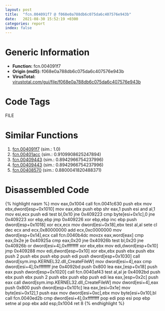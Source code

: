 ```yaml
---
layout: post
title:  "fcn.004091f7 @ f068e0a788db6c075da6c407576e943b"
date:   2021-08-30 15:52:19 +0300
categories: report
index: false
---
```


# Generic Information
- **Function:** fcn.004091f7
- **Origin (md5):** f068e0a788db6c075da6c407576e943b
- **VirusTotal:** [virustotal.com/gui/file/f068e0a788db6c075da6c407576e943b][virustotal_ref]

# Code Tags
<span class="tag" id="FILE">FILE</span>


# Similar Functions

1. [fcn.004091f7][similar_1_ref] (sim.: 1.0)
2. [fcn.00401acc][similar_2_ref] (sim.: 0.9109908625247894)
3. [fcn.00409443][similar_3_ref] (sim.: 0.8942966754237996)
4. [fcn.00409443][similar_4_ref] (sim.: 0.8942966754237996)
5. [fcn.00408570][similar_5_ref] (sim.: 0.8800041820488371)


# Disassembled Code

{% highlight nasm %}
mov eax,0x1004
call fcn.0041c630
push ebx
mov ebx,dword[esp+0x1010]
mov eax,ebx
push ebp
shr eax,1
push esi
and al,1
mov esi,ecx
push edi
test bl,0x10
jne 0x409223
cmp byte[esi+0x1c],0
jne 0x409223
xor ebp,ebp
jmp 0x409226
xor ebp,ebp
inc ebp
push dword[esp+0x1018]
xor ecx,ecx
mov dword[esi+0x18],ebx
test al,al
sete cl
dec ecx
and ecx,0x80000000
add ecx,0xc0000000
mov dword[esp+0x14],ecx
call fcn.0040b4dc
movzx eax,word[eax]
cmp eax,0x2e
je 0x40925a
cmp eax,0x20
jne 0x40926b
test bl,0x20
jne 0x40926b
or dword[esi+4],0xffffffff
xor ebx,ebx
mov edi,dword[esp+0x10]
jmp 0x409288
mov edi,dword[esp+0x10]
xor ebx,ebx
push ebx
push ebx
push 2
push ebx
push ebp
push edi
push dword[esp+0x1030]
call dword[sym.imp.KERNEL32.dll_CreateFileW]
mov dword[esi+4],eax
cmp dword[esi+4],0xffffffff
jne 0x4092bd
push 0x800
lea eax,[esp+0x18]
push eax
push dword[esp+0x1020]
call fcn.0040af43
test al,al
je 0x4092bd
push ebx
push ebx
push 2
push ebx
push ebp
push edi
lea eax,[esp+0x2c]
push eax
call dword[sym.imp.KERNEL32.dll_CreateFileW]
mov dword[esi+4],eax
push 0x800
push dword[esp+0x101c]
lea eax,[esi+0x1e]
mov byte[esi+0x12],1
push eax
mov dword[esi+0xc],ebx
mov byte[esi+0x10],bl
call fcn.0040ed2b
cmp dword[esi+4],0xffffffff
pop edi
pop esi
pop ebp
setne al
pop ebx
add esp,0x1004
ret 8
{% endhighlight %}


[similar_1_ref]: /report/fcn.004091f7@e02c832a2c768752009e071574e12967
[similar_2_ref]: /report/fcn.00401acc@5f763449465a14d1cdb5ea67e2f984d0
[similar_3_ref]: /report/fcn.00409443@f068e0a788db6c075da6c407576e943b
[similar_4_ref]: /report/fcn.00409443@e02c832a2c768752009e071574e12967
[similar_5_ref]: /report/fcn.00408570@7e044e51324f9f80f4e97d8f3549c003
[virustotal_ref]: https://www.virustotal.com/gui/file/f068e0a788db6c075da6c407576e943b